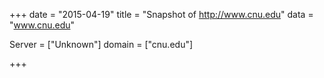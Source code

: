 
+++
date = "2015-04-19"
title = "Snapshot of http://www.cnu.edu"
data = "www.cnu.edu"

Server = ["Unknown"]
domain = ["cnu.edu"]


+++
#
